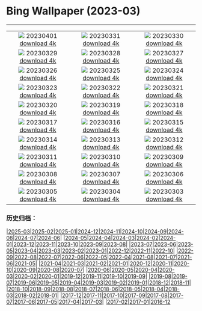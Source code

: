 # Bing Wallpaper (2023-03)
**************
| | | |
| :----: | :----: | :----: |
| ![](https://www.bing.com/th?id=OHR.MinouLighthouse_FR-FR1992597632_1920x1080.jpg) 20230401 [download 4k](https://www.bing.com/th?id=OHR.MinouLighthouse_FR-FR1992597632_UHD.jpg) | ![](https://www.bing.com/th?id=OHR.SteyrRiver_FR-FR1114341287_1920x1080.jpg) 20230331 [download 4k](https://www.bing.com/th?id=OHR.SteyrRiver_FR-FR1114341287_UHD.jpg) | ![](https://www.bing.com/th?id=OHR.PeacockFeathers_FR-FR0185487408_1920x1080.jpg) 20230330 [download 4k](https://www.bing.com/th?id=OHR.PeacockFeathers_FR-FR0185487408_UHD.jpg) |
| ![](https://www.bing.com/th?id=OHR.NuzzleManatee_FR-FR9539786613_1920x1080.jpg) 20230329 [download 4k](https://www.bing.com/th?id=OHR.NuzzleManatee_FR-FR9539786613_UHD.jpg) | ![](https://www.bing.com/th?id=OHR.MWDolomites_FR-FR9079185650_1920x1080.jpg) 20230328 [download 4k](https://www.bing.com/th?id=OHR.MWDolomites_FR-FR9079185650_UHD.jpg) | ![](https://www.bing.com/th?id=OHR.NYCClouds_FR-FR8477676948_1920x1080.jpg) 20230327 [download 4k](https://www.bing.com/th?id=OHR.NYCClouds_FR-FR8477676948_UHD.jpg) |
| ![](https://www.bing.com/th?id=OHR.WildAnza_FR-FR7767737739_1920x1080.jpg) 20230326 [download 4k](https://www.bing.com/th?id=OHR.WildAnza_FR-FR7767737739_UHD.jpg) | ![](https://www.bing.com/th?id=OHR.JavaBromo_FR-FR1016370360_1920x1080.jpg) 20230325 [download 4k](https://www.bing.com/th?id=OHR.JavaBromo_FR-FR1016370360_UHD.jpg) | ![](https://www.bing.com/th?id=OHR.WildGarlic_FR-FR1868078209_1920x1080.jpg) 20230324 [download 4k](https://www.bing.com/th?id=OHR.WildGarlic_FR-FR1868078209_UHD.jpg) |
| ![](https://www.bing.com/th?id=OHR.MarsTars_FR-FR6154891416_1920x1080.jpg) 20230323 [download 4k](https://www.bing.com/th?id=OHR.MarsTars_FR-FR6154891416_UHD.jpg) | ![](https://www.bing.com/th?id=OHR.LakePowellAerial_FR-FR6087360570_1920x1080.jpg) 20230322 [download 4k](https://www.bing.com/th?id=OHR.LakePowellAerial_FR-FR6087360570_UHD.jpg) | ![](https://www.bing.com/th?id=OHR.ColourDay_FR-FR6000896151_1920x1080.jpg) 20230321 [download 4k](https://www.bing.com/th?id=OHR.ColourDay_FR-FR6000896151_UHD.jpg) |
| ![](https://www.bing.com/th?id=OHR.PurpleCrocus_FR-FR5867133801_1920x1080.jpg) 20230320 [download 4k](https://www.bing.com/th?id=OHR.PurpleCrocus_FR-FR5867133801_UHD.jpg) | ![](https://www.bing.com/th?id=OHR.BarnOwlWinter_FR-FR4890018385_1920x1080.jpg) 20230319 [download 4k](https://www.bing.com/th?id=OHR.BarnOwlWinter_FR-FR4890018385_UHD.jpg) | ![](https://www.bing.com/th?id=OHR.Francophonie_FR-FR5733667216_1920x1080.jpg) 20230318 [download 4k](https://www.bing.com/th?id=OHR.Francophonie_FR-FR5733667216_UHD.jpg) |
| ![](https://www.bing.com/th?id=OHR.BallyvooneyCove_FR-FR5203946108_1920x1080.jpg) 20230317 [download 4k](https://www.bing.com/th?id=OHR.BallyvooneyCove_FR-FR5203946108_UHD.jpg) | ![](https://www.bing.com/th?id=OHR.ChengduPanda_FR-FR5295449610_1920x1080.jpg) 20230316 [download 4k](https://www.bing.com/th?id=OHR.ChengduPanda_FR-FR5295449610_UHD.jpg) | ![](https://www.bing.com/th?id=OHR.AgueroSpain_FR-FR4943288118_1920x1080.jpg) 20230315 [download 4k](https://www.bing.com/th?id=OHR.AgueroSpain_FR-FR4943288118_UHD.jpg) |
| ![](https://www.bing.com/th?id=OHR.CyprusMaze_FR-FR4848139536_1920x1080.jpg) 20230314 [download 4k](https://www.bing.com/th?id=OHR.CyprusMaze_FR-FR4848139536_UHD.jpg) | ![](https://www.bing.com/th?id=OHR.Atoll_FR-FR4756818042_1920x1080.jpg) 20230313 [download 4k](https://www.bing.com/th?id=OHR.Atoll_FR-FR4756818042_UHD.jpg) | ![](https://www.bing.com/th?id=OHR.TheaterRomania_FR-FR4478932653_1920x1080.jpg) 20230312 [download 4k](https://www.bing.com/th?id=OHR.TheaterRomania_FR-FR4478932653_UHD.jpg) |
| ![](https://www.bing.com/th?id=OHR.LongWharf_FR-FR7507663027_1920x1080.jpg) 20230311 [download 4k](https://www.bing.com/th?id=OHR.LongWharf_FR-FR7507663027_UHD.jpg) | ![](https://www.bing.com/th?id=OHR.EdaleValley_FR-FR4605260747_1920x1080.jpg) 20230310 [download 4k](https://www.bing.com/th?id=OHR.EdaleValley_FR-FR4605260747_UHD.jpg) | ![](https://www.bing.com/th?id=OHR.WaimeaRainbow_FR-FR0655264803_1920x1080.jpg) 20230309 [download 4k](https://www.bing.com/th?id=OHR.WaimeaRainbow_FR-FR0655264803_UHD.jpg) |
| ![](https://www.bing.com/th?id=OHR.IntlWomensDayChange_FR-FR1629077951_1920x1080.jpg) 20230308 [download 4k](https://www.bing.com/th?id=OHR.IntlWomensDayChange_FR-FR1629077951_UHD.jpg) | ![](https://www.bing.com/th?id=OHR.YuanyangChina_FR-FR4185623723_1920x1080.jpg) 20230307 [download 4k](https://www.bing.com/th?id=OHR.YuanyangChina_FR-FR4185623723_UHD.jpg) | ![](https://www.bing.com/th?id=OHR.IcelandHorses_FR-FR4952696183_1920x1080.jpg) 20230306 [download 4k](https://www.bing.com/th?id=OHR.IcelandHorses_FR-FR4952696183_UHD.jpg) |
| ![](https://www.bing.com/th?id=OHR.GranmotherDay_FR-FR3744921538_1920x1080.jpg) 20230305 [download 4k](https://www.bing.com/th?id=OHR.GranmotherDay_FR-FR3744921538_UHD.jpg) | ![](https://www.bing.com/th?id=OHR.PicoVolcano_FR-FR6657975611_1920x1080.jpg) 20230304 [download 4k](https://www.bing.com/th?id=OHR.PicoVolcano_FR-FR6657975611_UHD.jpg) | ![](https://www.bing.com/th?id=OHR.OrcaNorway_FR-FR7038382102_1920x1080.jpg) 20230303 [download 4k](https://www.bing.com/th?id=OHR.OrcaNorway_FR-FR7038382102_UHD.jpg) |

### 历史归档：

|[2025-03](/../2025-03/2025-03.md)|[2025-02](/../2025-02/2025-02.md)|[2025-01](/../2025-01/2025-01.md)|[2024-12](/../2024-12/2024-12.md)|[2024-11](/../2024-11/2024-11.md)|[2024-10](/../2024-10/2024-10.md)|[2024-09](/../2024-09/2024-09.md)|[2024-08](/../2024-08/2024-08.md)|[2024-07](/../2024-07/2024-07.md)|[2024-06](/../2024-06/2024-06.md)|
|[2024-05](/../2024-05/2024-05.md)|[2024-04](/../2024-04/2024-04.md)|[2024-03](/../2024-03/2024-03.md)|[2024-02](/../2024-02/2024-02.md)|[2024-01](/../2024-01/2024-01.md)|[2023-12](/../2023-12/2023-12.md)|[2023-11](/../2023-11/2023-11.md)|[2023-10](/../2023-10/2023-10.md)|[2023-09](/../2023-09/2023-09.md)|[2023-08](/../2023-08/2023-08.md)|
|[2023-07](/../2023-07/2023-07.md)|[2023-06](/../2023-06/2023-06.md)|[2023-05](/../2023-05/2023-05.md)|[2023-04](/../2023-04/2023-04.md)|[2023-03](/2023-03.md)|[2023-02](/../2023-02/2023-02.md)|[2023-01](/../2023-01/2023-01.md)|[2022-12](/../2022-12/2022-12.md)|[2022-11](/../2022-11/2022-11.md)|[2022-10](/../2022-10/2022-10.md)|
|[2022-09](/../2022-09/2022-09.md)|[2022-08](/../2022-08/2022-08.md)|[2022-07](/../2022-07/2022-07.md)|[2022-06](/../2022-06/2022-06.md)|[2022-05](/../2022-05/2022-05.md)|[2022-04](/../2022-04/2022-04.md)|[2021-08](/../2021-08/2021-08.md)|[2021-07](/../2021-07/2021-07.md)|[2021-06](/../2021-06/2021-06.md)|[2021-05](/../2021-05/2021-05.md)|
|[2021-04](/../2021-04/2021-04.md)|[2021-03](/../2021-03/2021-03.md)|[2021-02](/../2021-02/2021-02.md)|[2021-01](/../2021-01/2021-01.md)|[2020-12](/../2020-12/2020-12.md)|[2020-11](/../2020-11/2020-11.md)|[2020-10](/../2020-10/2020-10.md)|[2020-09](/../2020-09/2020-09.md)|[2020-08](/../2020-08/2020-08.md)|[2020-07](/../2020-07/2020-07.md)|
|[2020-06](/../2020-06/2020-06.md)|[2020-05](/../2020-05/2020-05.md)|[2020-04](/../2020-04/2020-04.md)|[2020-03](/../2020-03/2020-03.md)|[2020-02](/../2020-02/2020-02.md)|[2020-01](/../2020-01/2020-01.md)|[2019-12](/../2019-12/2019-12.md)|[2019-11](/../2019-11/2019-11.md)|[2019-10](/../2019-10/2019-10.md)|[2019-09](/../2019-09/2019-09.md)|
|[2019-08](/../2019-08/2019-08.md)|[2019-07](/../2019-07/2019-07.md)|[2019-06](/../2019-06/2019-06.md)|[2019-05](/../2019-05/2019-05.md)|[2019-04](/../2019-04/2019-04.md)|[2019-03](/../2019-03/2019-03.md)|[2019-02](/../2019-02/2019-02.md)|[2019-01](/../2019-01/2019-01.md)|[2018-12](/../2018-12/2018-12.md)|[2018-11](/../2018-11/2018-11.md)|
|[2018-10](/../2018-10/2018-10.md)|[2018-09](/../2018-09/2018-09.md)|[2018-08](/../2018-08/2018-08.md)|[2018-07](/../2018-07/2018-07.md)|[2018-06](/../2018-06/2018-06.md)|[2018-05](/../2018-05/2018-05.md)|[2018-04](/../2018-04/2018-04.md)|[2018-03](/../2018-03/2018-03.md)|[2018-02](/../2018-02/2018-02.md)|[2018-01](/../2018-01/2018-01.md)|
|[2017-12](/../2017-12/2017-12.md)|[2017-11](/../2017-11/2017-11.md)|[2017-10](/../2017-10/2017-10.md)|[2017-09](/../2017-09/2017-09.md)|[2017-08](/../2017-08/2017-08.md)|[2017-07](/../2017-07/2017-07.md)|[2017-06](/../2017-06/2017-06.md)|[2017-05](/../2017-05/2017-05.md)|[2017-04](/../2017-04/2017-04.md)|[2017-03](/../2017-03/2017-03.md)|
|[2017-02](/../2017-02/2017-02.md)|[2017-01](/../2017-01/2017-01.md)|[2016-12](/../2016-12/2016-12.md)